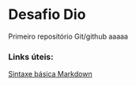 # Desafio Dio

Primeiro repositório Git/github aaaaa


### Links úteis:

[Sintaxe básica Markdown](https://www.markdownguide.org/basic-syntax/)
